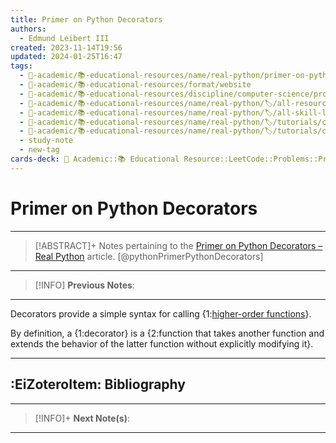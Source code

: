 ```yaml
---
title: Primer on Python Decorators
authors:
  - Edmund Leibert III
created: 2023-11-14T19:56
updated: 2024-01-25T16:47
tags:
  - 🔴-academic/📚-educational-resources/name/real-python/primer-on-python-decorators
  - 🔴-academic/📚-educational-resources/format/website
  - 🔴-academic/📚-educational-resources/discipline/computer-science/programming-language/python
  - 🔴-academic/📚-educational-resources/name/real-python/🏷️/all-resources/article
  - 🔴-academic/📚-educational-resources/name/real-python/🏷️/all-skill-levels/intermediate
  - 🔴-academic/📚-educational-resources/name/real-python/🏷️/tutorials/category-tags/intermediate
  - 🔴-academic/📚-educational-resources/name/real-python/🏷️/tutorials/category-tags/python
  - study-note
  - new-tag
cards-deck: 🔴 Academic::📚 Educational Resource::LeetCode::Problems::Primer on Python Decorators
---
```


# Primer on Python Decorators

---

> [!ABSTRACT]+
> Notes pertaining to the [Primer on Python Decorators – Real Python](https://realpython.com/primer-on-python-decorators/) article. [@pythonPrimerPythonDecorators]

---

> [!INFO]
> **Previous Notes**:
> 

---

Decorators provide a simple syntax for calling {1:[higher-order functions](http://en.wikipedia.org/wiki/Higher-order_function)}.

By definition, a {1:decorator} is a {2:function that takes another function and extends the behavior of the latter function without explicitly modifying it}.



---

## :EiZoteroItem: Bibliography

---

> [!INFO]+ 
> **Next Note(s)**:
> 

---
